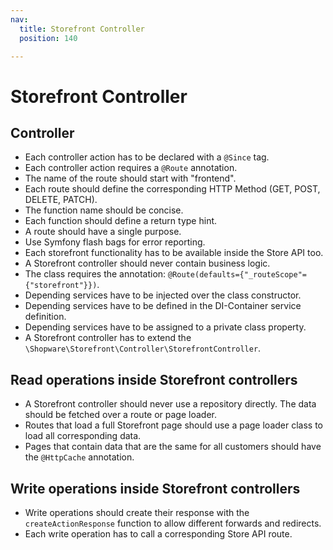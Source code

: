 ```yaml
---
nav:
  title: Storefront Controller
  position: 140

---
```


# Storefront Controller

## Controller

* Each controller action has to be declared with a `@Since` tag.
* Each controller action requires a `@Route` annotation.
* The name of the route should start with "frontend".
* Each route should define the corresponding HTTP Method \(GET, POST, DELETE, PATCH\).
* The function name should be concise.
* Each function should define a return type hint.
* A route should have a single purpose.
* Use Symfony flash bags for error reporting.
* Each storefront functionality has to be available inside the Store API too.
* A Storefront controller should never contain business logic.
* The class requires the annotation: `@Route(defaults={"_routeScope"={"storefront"}})`.
* Depending services have to be injected over the class constructor.
* Depending services have to be defined in the DI-Container service definition.
* Depending services have to be assigned to a private class property.
* A Storefront controller has to extend the `\Shopware\Storefront\Controller\StorefrontController`.

## Read operations inside Storefront controllers

* A Storefront controller should never use a repository directly. The data should be fetched over a route or page loader.
* Routes that load a full Storefront page should use a page loader class to load all corresponding data.
* Pages that contain data that are the same for all customers should have the `@HttpCache` annotation.

## Write operations inside Storefront controllers

* Write operations should create their response with the `createActionResponse` function to allow different forwards and redirects.
* Each write operation has to call a corresponding Store API route.
